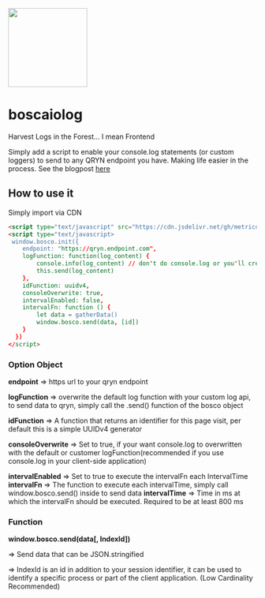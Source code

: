 <img src="https://user-images.githubusercontent.com/1423657/200393618-3a88e968-44e4-4701-ad14-5a9fd8b427b7.png" width=160>

# boscaiolog
Harvest Logs in the Forest... I mean Frontend

Simply add a script to enable your console.log statements (or custom loggers) to send to any QRYN endpoint you have.
Making life easier in the process. See the blogpost [here](blog.qryn.dev)

## How to use it

Simply import via CDN 

```html
<script type="text/javascript" src="https://cdn.jsdelivr.net/gh/metrico/boscaiolog@main/boscaiolog.js"></script>
<script type="text/javascript>
 window.bosco.init({
    endpoint: "https://qryn.endpoint.com",
    logFunction: function(log_content) {
        console.info(log_content) // don't do console.log or you'll create an infinite recursion
        this.send(log_content)
    }, 
    idFunction: uuidv4,
    consoleOverwrite: true,
    intervalEnabled: false,
    intervalFn: function () {
        let data = gatherData()
        window.bosco.send(data, [id])
    }
  })
</script>
```

### Option Object

**endpoint** => https url to your qryn endpoint

**logFunction** => overwrite the default log function with your custom log api, to send data to qryn, simply call the 
    .send() function of the bosco object
    
**idFunction** => A function that returns an identifier for this page visit, per default this is a simple UUIDv4 generator

**consoleOverwrite** => Set to true, if your want console.log to overwritten with the default or customer 
    logFunction(recommended if you use console.log in your client-side application)
    
**intervalEnabled** => Set to true to execute the intervalFn each IntervalTime
**intervalFn** => The function to execute each intervalTime, simply call window.bosco.send() inside to send data
**intervalTime** => Time in ms at which the intervalFn should be executed. Required to be at least 800 ms

### Function

**window.bosco.send(data[, IndexId])**

=> Send data that can be JSON.stringified

=> IndexId is an id in addition to your session identifier, it can be used to identify a specific process or part of the client application. (Low Cardinality Recommended)
